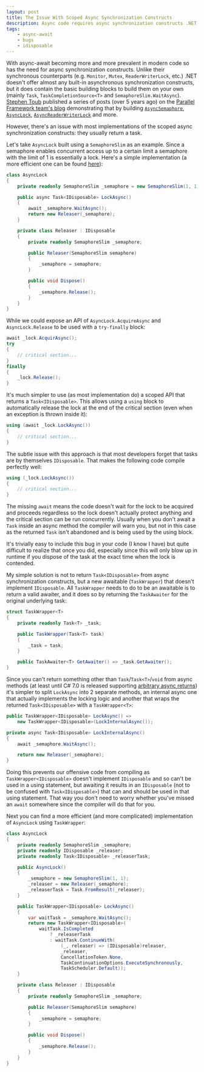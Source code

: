 ```yaml
---
layout: post
title: The Issue With Scoped Async Synchronization Constructs
description: Async code requires async synchronization constructs .NET doesn't provide. Most implementations have an issue as they usually return a task.
tags:
    - async-await
    - bugs
    - idisposable
---
```


With async-await becoming more and more prevalent in modern code so has the need for async synchronization constructs. Unlike their synchronous counterparts (e.g. `Monitor`, `Mutex`, `ReaderWriterLock`, etc.) .NET doesn't offer almost any built-in asynchronous synchronization constructs, but it does contain the basic building blocks to build them on your own (mainly `Task`, `TaskCompletionSource<T>` and `SemaphoreSlim.WaitAsync`). [Stephen Toub](https://github.com/stephentoub) published a series of posts (over 5 years ago) on the [Parallel Framework team's blog](https://blogs.msdn.microsoft.com/pfxteam/) demonstrating that by building [`AsyncSemaphore`](https://blogs.msdn.microsoft.com/pfxteam/2012/02/12/building-async-coordination-primitives-part-5-asyncsemaphore/), [`AsyncLock`](https://blogs.msdn.microsoft.com/pfxteam/2012/02/12/building-async-coordination-primitives-part-6-asynclock/), [`AsyncReaderWriterLock`](https://blogs.msdn.microsoft.com/pfxteam/2012/02/12/building-async-coordination-primitives-part-7-asyncreaderwriterlock/) and more.

However, there's an issue with most implementations of the scoped async synchronization constructs: they usually return a task.
<!--more-->

Let's take `AsyncLock` built using a `SemaphoreSlim` as an example. Since a semaphore enables concurrent access up to a certain limit a semaphore with the limit of 1 is essentially a lock. Here's a simple implementation (a more efficient one can be found [here](http://stackoverflow.com/a/21011273/885318)):

```csharp
class AsyncLock
{
    private readonly SemaphoreSlim _semaphore = new SemaphoreSlim(1, 1);

    public async Task<IDisposable> LockAsync()
    {
        await _semaphore.WaitAsync();
        return new Releaser(_semaphore);
    }

    private class Releaser : IDisposable
    {
        private readonly SemaphoreSlim _semaphore;

        public Releaser(SemaphoreSlim semaphore)
        {
            _semaphore = semaphore;
        }

        public void Dispose()
        {
            _semaphore.Release();
        }
    }
}
```

While we could expose an API of `AsyncLock.AcquireAsync` and `AsyncLock.Release` to be used with a `try-finally` block:

```csharp
await _lock.AcquirAsync();
try
{
    // critical section...
}
finally
{
    _lock.Release();
}
```

It's much simpler to use (as most implementation do) a scoped API that returns a `Task<IDisposable>`. This allows using a `using` block to automatically release the lock at the end of the critical section (even when an exception is thrown inside it):

```csharp
using (await _lock.LockAsync())
{
    // critical section...
}
```

The subtle issue with this approach is that most developers forget that tasks are by themselves `IDisposable`. That makes the following code compile perfectly well:

```csharp
using (_lock.LockAsync())
{
    // critical section...
}
```

The missing `await` means the code doesn't wait for the lock to be acquired and proceeds regardless so the lock doesn't actually protect anything and the critical section can be run concurrently. Usually when you don't await a `Task` inside an async method the compiler will warn you, but not in this case as the returned `Task` isn't abandoned and is being used by the using block.

It's trivially easy to include this bug in your code (I know I have) but quite difficult to realize that once you did, especially since this will only blow up in runtime if you dispose of the task at the exact time when the lock is contended.

My simple solution is not to return `Task<IDisposable>` from async synchronization constructs, but a new awaitable (`TaskWrapper`) that doesn't implement `IDisposable`. All `TaskWrapper` needs to do to be an awaitable is to return a valid awaiter, and it does so by returning the `TaskAwaiter` for the original underlying task:

```csharp
struct TaskWrapper<T>
{
    private readonly Task<T> _task;

    public TaskWrapper(Task<T> task)
    {
        _task = task;
    }

    public TaskAwaiter<T> GetAwaiter() => _task.GetAwaiter();
}
```

Since you can't return something other than `Task`/`Task<T>`/`void` from async methods (at least until C# 7.0 is released supporting [arbitrary async returns](/2016/07/25/arbitrary-async-returns/)) it's simpler to split `LockAsync` into 2 separate methods, an internal async one that actually implements the locking logic and another that wraps the returned `Task<IDisposable>` with a `TaskWrapper<T>`:

```csharp
public TaskWrapper<IDisposable> LockAsync() =>
    new TaskWrapper<IDisposable>(LockInternalAsync());

private async Task<IDisposable> LockInternalAsync()
{
    await _semaphore.WaitAsync();

    return new Releaser(_semaphore);
}
```

Doing this prevents our offensive code from compiling as `TaskWrapper<IDisposable>` doesn't implement `IDisposable` and so can't be used in a using statement, but awaiting it results in an `IDisposable` (not to be confused with `Task<IDisposable>`) that can and should be used in that using statement. That way you don't need to worry whether you've missed an `await` somewhere since the compiler will do that for you.

Next you can find a more efficient (and more complicated) implementation of `AsyncLock` using `TaskWrapper`:

```csharp
class AsyncLock
{
    private readonly SemaphoreSlim _semaphore;
    private readonly IDisposable _releaser;
    private readonly Task<IDisposable> _releaserTask;

    public AsyncLock()
    {
        _semaphore = new SemaphoreSlim(1, 1);
        _releaser = new Releaser(_semaphore);
        _releaserTask = Task.FromResult(_releaser);
    }

    public TaskWrapper<IDisposable> LockAsync()
    {
        var waitTask = _semaphore.WaitAsync();
        return new TaskWrapper<IDisposable>(
            waitTask.IsCompleted
                ? _releaserTask
                : waitTask.ContinueWith(
                    (_, releaser) => (IDisposable)releaser,
                    _releaser,
                    CancellationToken.None,
                    TaskContinuationOptions.ExecuteSynchronously,
                    TaskScheduler.Default));
    }

    private class Releaser : IDisposable
    {
        private readonly SemaphoreSlim _semaphore;

        public Releaser(SemaphoreSlim semaphore)
        {
            _semaphore = semaphore;
        }

        public void Dispose()
        {
            _semaphore.Release();
        }
    }
}
```